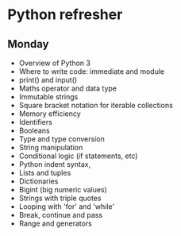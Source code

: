 # Python refresher

## Monday
- Overview of Python 3
- Where to write code: immediate and module
- print() and input()
- Maths operator and data type
- Immutable strings
- Square bracket notation for iterable collections
- Memory efficiency
- Identifiers
- Booleans
- Type and type conversion
- String manipulation
- Conditional logic (if statements, etc)
- Python indent syntax,
- Lists and tuples
- Dictionaries
- Bigint (big numeric values)
- Strings with triple quotes
- Looping with 'for' and 'while'
- Break, continue and pass
- Range and generators